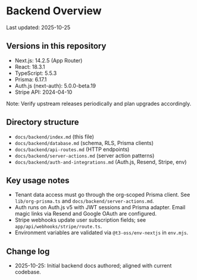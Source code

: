 # Backend Overview

Last updated: 2025-10-25

## Versions in this repository
- Next.js: 14.2.5 (App Router)
- React: 18.3.1
- TypeScript: 5.5.3
- Prisma: 6.17.1
- Auth.js (next-auth): 5.0.0-beta.19
- Stripe API: 2024-04-10

Note: Verify upstream releases periodically and plan upgrades accordingly.

## Directory structure
- `docs/backend/index.md` (this file)
- `docs/backend/database.md` (schema, RLS, Prisma clients)
- `docs/backend/api-routes.md` (HTTP endpoints)
- `docs/backend/server-actions.md` (server action patterns)
- `docs/backend/auth-and-integrations.md` (Auth.js, Resend, Stripe, env)

## Key usage notes
- Tenant data access must go through the org-scoped Prisma client. See `lib/org-prisma.ts` and `docs/backend/server-actions.md`.
- Auth runs on Auth.js v5 with JWT sessions and Prisma adapter. Email magic links via Resend and Google OAuth are configured.
- Stripe webhooks update user subscription fields; see `app/api/webhooks/stripe/route.ts`.
- Environment variables are validated via `@t3-oss/env-nextjs` in `env.mjs`.

## Change log
- 2025-10-25: Initial backend docs authored; aligned with current codebase.

